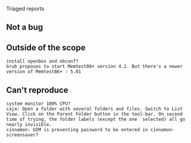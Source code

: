 Triaged reports

Not a bug
---------


Outside of the scope
--------------------
	install openbox and obconf?
	Grub proposes to start Memtest86+ version 4.2. But there's a newer version of Memtest86+ : 5.01

Can't reproduce
---------------
	system monitor 100% CPU?
	caja: Open a folder with several folders and files. Switch to List View. Click on the Parent Folder button in the tool-bar. On second time of trying, the folder labels (except the one  selected) all go nearly invisible.
	cinnamon: UIM is preventing password to be entered in cinnamon-screensaver?
